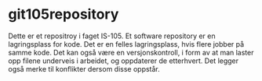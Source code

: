 # git105repository

Dette er et repositroy i faget IS-105. Et software repository er en
lagringsplass for kode. Det er en felles lagringsplass, hvis flere jobber 
på samme kode. Det kan også være en versjonskontroll, i form av at man 
laster opp filene underveis i arbeidet, og oppdaterer de etterhvert.
Det legger også merke til konflikter dersom disse oppstår.
